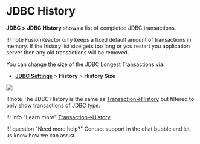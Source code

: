 # JDBC History

**JDBC &gt;** **JDBC History** shows a list of completed JDBC
transactions.

!!! note 
    FusionReactor only keeps a fixed default amount of transactions in memory. If the history list size gets too long or you restart you application server then any old transactions will be removed.

You can change the size of the JDBC Longest Transactions via: 

-   **[JDBC Settings](Settings.md)** &gt; **History** &gt;
    **History Size**

![](/attachments/245551068/245551097.png)

!!!note
    The JDBC History is the same as [Transaction->History](../Transactions/History.md) but filtered to only show transactions of JDBC type.

!!! info "Learn more"
    [Transaction->History](../Transactions/History.md)


!!! question "Need more help?"
    Contact support in the chat bubble and let us know how we can assist.
